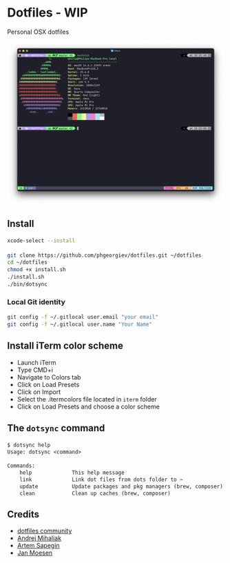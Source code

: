 # Dotfiles - WIP

Personal OSX dotfiles

![iTerm2.app](https://raw.githubusercontent.com/phgeorgiev/dotfiles/master/screenshot.png)

## Install

```bash
xcode-select --install

git clone https://github.com/phgeorgiev/dotfiles.git ~/dotfiles
cd ~/dotfiles
chmod +x install.sh
./install.sh
./bin/dotsync
```

### Local Git identity

```bash
git config -f ~/.gitlocal user.email "your email"
git config -f ~/.gitlocal user.name "Your Name"
```

## Install iTerm color scheme

- Launch iTerm
- Type CMD+i
- Navigate to Colors tab
- Click on Load Presets
- Click on Import
- Select the .itermcolors file located in `iterm` folder
- Click on Load Presets and choose a color scheme

## The `dotsync` command

```console
$ dotsync help
Usage: dotsync <command>

Commands:
    help             This help message
    link             Link dot files from dots folder to ~
    update           Update packages and pkg managers (brew, composer)
    clean            Clean up caches (brew, composer)
```

## Credits

- [dotfiles community](http://dotfiles.github.io/)
- [Andrej Mihaliak](https://github.com/mihaliak/dotfiles)
- [Artem Sapegin](https://github.com/sapegin/dotfiles)
- [Jan Moesen](https://github.com/janmoesen/tilde)